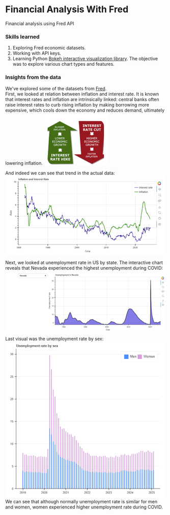 # Financial Analysis With Fred
Financial analysis using Fred API

### Skills learned
1. Exploring Fred economic datasets.
2. Working with API keys.
3. Learning Python [Bokeh interactive visualization library](https://bokeh.org/). The objective was to explore various chart types and features.

### Insights from the data
We've explored some of the datasets from [Fred](https://fred.stlouisfed.org/).  
First, we looked at relation between inflation and interest rate. It is known that interest rates and inflation are intrinsically linked: central banks often raise interest rates to curb rising inflation by making borrowing more expensive, which cools down the economy and reduces demand, ultimately lowering inflation. 
![Image](images/InterestRateVsInflation.png?raw=true)   

And indeed we can see that trend in the actual data:
![Image](images/InflationInterestRate.png?raw=true)  

Next, we looked at unemployment rate in US by state. The interactive chart reveals that Nevada experienced the highest unemployment during COVID:
![Image](images/UnemploymentNevada.png?raw=true)  

Last visual was the unemployment rate by sex:  
![Image](images/UnemploymentBySex.png?raw=true)  
We can see that although normally unemployment rate is similar for men and women, women experienced higher unemployment rate during COVID.
